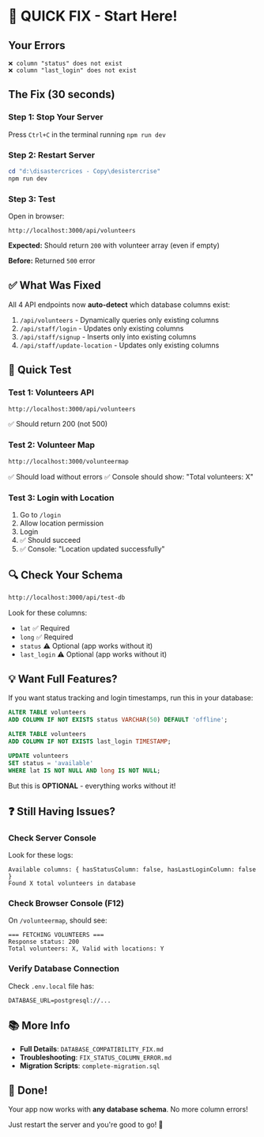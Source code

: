 # 🚀 QUICK FIX - Start Here!

## Your Errors
```
❌ column "status" does not exist
❌ column "last_login" does not exist
```

## The Fix (30 seconds)

### Step 1: Stop Your Server
Press `Ctrl+C` in the terminal running `npm run dev`

### Step 2: Restart Server
```powershell
cd "d:\disastercrices - Copy\desistercrise"
npm run dev
```

### Step 3: Test
Open in browser:
```
http://localhost:3000/api/volunteers
```

**Expected:** Should return `200` with volunteer array (even if empty)

**Before:** Returned `500` error

## ✅ What Was Fixed

All 4 API endpoints now **auto-detect** which database columns exist:

1. `/api/volunteers` - Dynamically queries only existing columns
2. `/api/staff/login` - Updates only existing columns  
3. `/api/staff/signup` - Inserts only into existing columns
4. `/api/staff/update-location` - Updates only existing columns

## 🧪 Quick Test

### Test 1: Volunteers API
```bash
http://localhost:3000/api/volunteers
```
✅ Should return 200 (not 500)

### Test 2: Volunteer Map
```bash
http://localhost:3000/volunteermap
```
✅ Should load without errors
✅ Console should show: "Total volunteers: X"

### Test 3: Login with Location
1. Go to `/login`
2. Allow location permission
3. Login
4. ✅ Should succeed
5. ✅ Console: "Location updated successfully"

## 🔍 Check Your Schema

```bash
http://localhost:3000/api/test-db
```

Look for these columns:
- `lat` ✅ Required
- `long` ✅ Required  
- `status` ⚠️ Optional (app works without it)
- `last_login` ⚠️ Optional (app works without it)

## 💡 Want Full Features?

If you want status tracking and login timestamps, run this in your database:

```sql
ALTER TABLE volunteers 
ADD COLUMN IF NOT EXISTS status VARCHAR(50) DEFAULT 'offline';

ALTER TABLE volunteers 
ADD COLUMN IF NOT EXISTS last_login TIMESTAMP;

UPDATE volunteers 
SET status = 'available' 
WHERE lat IS NOT NULL AND long IS NOT NULL;
```

But this is **OPTIONAL** - everything works without it!

## ❓ Still Having Issues?

### Check Server Console
Look for these logs:
```
Available columns: { hasStatusColumn: false, hasLastLoginColumn: false }
Found X total volunteers in database
```

### Check Browser Console (F12)
On `/volunteermap`, should see:
```
=== FETCHING VOLUNTEERS ===
Response status: 200
Total volunteers: X, Valid with locations: Y
```

### Verify Database Connection
Check `.env.local` file has:
```
DATABASE_URL=postgresql://...
```

## 📚 More Info

- **Full Details**: `DATABASE_COMPATIBILITY_FIX.md`
- **Troubleshooting**: `FIX_STATUS_COLUMN_ERROR.md`
- **Migration Scripts**: `complete-migration.sql`

## 🎉 Done!

Your app now works with **any database schema**. No more column errors!

Just restart the server and you're good to go! 🚀
